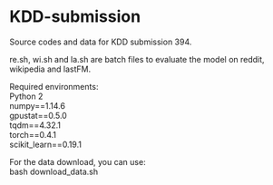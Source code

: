 # KDD-submission
Source codes and data for KDD submission 394.
  
re.sh, wi.sh and la.sh are batch files to evaluate the model on reddit, wikipedia and lastFM.  

Required environments:  
Python 2  
numpy==1.14.6  
gpustat==0.5.0  
tqdm==4.32.1  
torch==0.4.1  
scikit_learn==0.19.1  

For the data download, you can use:  
bash download_data.sh

